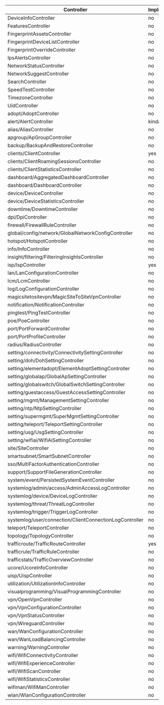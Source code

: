 | Controller                                              | Implemented | Tested |
|---------------------------------------------------------|-------------|--------|
| DeviceInfoController                                    | no          | no     |
| FeaturesController                                      | no          | no     |
| FingerprintAssetsController                             | no          | no     |
| FingerprintDeviceListController                         | no          | no     |
| FingerprintOverrideController                           | no          | no     |
| IpsAlertsController                                     | no          | no     |
| NetworkStatusController                                 | no          | no     |
| NetworkSuggestController                                | no          | no     |
| SearchController                                        | no          | no     |
| SpeedTestController                                     | no          | no     |
| TimezoneController                                      | no          | no     |
| UidController                                           | no          | no     |
| adopt/AdoptController                                   | no          | no     |
| alert/AlertController                                   | kinda       | no     |
| alias/AliasController                                   | no          | no     |
| apgroup/ApGroupController                               | no          | no     |
| backup/BackupAndRestoreController                       | no          | no     |
| clients/ClientController                                | yes         | kinda  |
| clients/ClientRoamingSessionsController                 | no          | no     |
| clients/ClientStatisticsController                      | no          | no     |
| dashboard/AggregatedDashboardController                 | no          | no     |
| dashboard/DashboardController                           | no          | no     |
| device/DeviceController                                 | no          | no     |
| device/DeviceStatisticsController                       | no          | no     |
| downtime/DowntimeController                             | no          | no     |
| dpi/DpiController                                       | no          | no     |
| firewall/FirewallRuleController                         | no          | no     |
| global/config/network/GlobalNetworkConfigController     | no          | no     |
| hotspot/HotspotController                               | no          | no     |
| info/InfoController                                     | no          | no     |
| insight/filtering/FilteringInsightsController           | no          | no     |
| isp/IspController                                       | yes         | kinda  |
| lan/LanConfigurationController                          | no          | no     |
| lcm/LcmController                                       | no          | no     |
| log/LogConfigurationController                          | no          | no     |
| magicsitetositevpn/MagicSiteToSiteVpnController         | no          | no     |
| notification/NotificationController                     | no          | no     |
| pingtest/PingTestController                             | no          | no     |
| poe/PoeController                                       | no          | no     |
| port/PortForwardController                              | no          | no     |
| port/PortProfileController                              | no          | no     |
| radius/RadiusController                                 | no          | no     |
| setting/connectivity/ConnectivitySettingController      | no          | no     |
| setting/doh/DohSettingController                        | no          | no     |
| setting/elementadopt/ElementAdoptSettingController      | no          | no     |
| setting/globalap/GlobalApSettingController              | no          | no     |
| setting/globalswitch/GlobalSwitchSettingController      | no          | no     |
| setting/guestaccess/GuestAccessSettingController        | no          | no     |
| setting/mgmt/ManagementSettingController                | no          | no     |
| setting/ntp/NtpSettingController                        | no          | no     |
| setting/supermgmt/SuperMgmtSettingController            | no          | no     |
| setting/teleport/TeleportSettingController              | no          | no     |
| setting/usg/UsgSettingController                        | no          | no     |
| setting/wifiai/WifiAiSettingController                  | no          | no     |
| site/SiteController                                     | no          | no     |
| smartsubnet/SmartSubnetController                       | no          | no     |
| sso/MultiFactorAuthenticationController                 | no          | no     |
| support/SupportFileGenerationController                 | no          | no     |
| system/event/PersistedSystemEventController             | no          | no     |
| systemlog/admin/access/AdminAccessLogController         | no          | no     |
| systemlog/device/DeviceLogController                    | no          | no     |
| systemlog/threat/ThreatLogController                    | no          | no     |
| systemlog/trigger/TriggerLogController                  | no          | no     |
| systemlog/user/connection/ClientConnectionLogController | no          | no     |
| teleport/TeleportController                             | no          | no     |
| topology/TopologyController                             | no          | no     |
| trafficroute/TrafficRouteController                     | yes         | yes    |
| trafficrule/TrafficRuleController                       | no          | no     |
| trafficstats/TrafficOverviewController                  | no          | no     |
| ucore/UcoreInfoController                               | no          | no     |
| uisp/UispController                                     | no          | no     |
| utilization/UtilizationInfoController                   | no          | no     |
| visualprogramming/VisualProgrammingController           | no          | no     |
| vpn/OpenVpnController                                   | no          | no     |
| vpn/VpnConfigurationController                          | no          | no     |
| vpn/VpnStatusController                                 | no          | no     |
| vpn/WireguardController                                 | no          | no     |
| wan/WanConfigurationController                          | no          | no     |
| wan/WanLoadBalancingController                          | no          | no     |
| warning/WarningController                               | no          | no     |
| wifi/WifiConnectivityController                         | no          | no     |
| wifi/WifiExperienceController                           | no          | no     |
| wifi/WifiScanController                                 | no          | no     |
| wifi/WifiStatisticsController                           | no          | no     |
| wifiman/WifiManController                               | no          | no     |
| wlan/WlanConfigurationController                        | no          | no     |
